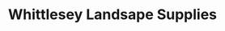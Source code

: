---
title: "Whittlesey Landsape Supplies"
url: /liberty-hill/whittlesey-landsape-supplies/
shop: Garten-Center
---